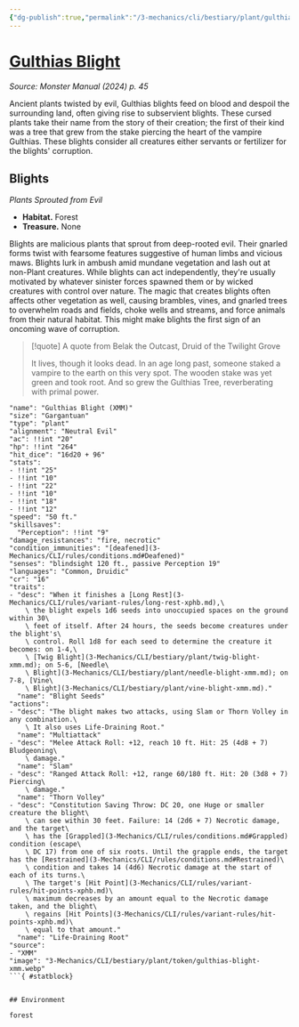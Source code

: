 ```yaml
---
{"dg-publish":true,"permalink":"/3-mechanics/cli/bestiary/plant/gulthias-blight-xmm/","tags":["ttrpg-cli/compendium/src/5e/xmm","ttrpg-cli/monster/cr/16","ttrpg-cli/monster/environment/forest","ttrpg-cli/monster/size/gargantuan","ttrpg-cli/monster/type/plant"],"noteIcon":""}
---
```


# [Gulthias Blight](3-Mechanics\CLI\bestiary\plant/gulthias-blight-xmm.md)
*Source: Monster Manual (2024) p. 45*  

Ancient plants twisted by evil, Gulthias blights feed on blood and despoil the surrounding land, often giving rise to subservient blights. These cursed plants take their name from the story of their creation; the first of their kind was a tree that grew from the stake piercing the heart of the vampire Gulthias. These blights consider all creatures either servants or fertilizer for the blights' corruption.

## Blights

*Plants Sprouted from Evil*

- **Habitat.** Forest  
- **Treasure.** None  

Blights are malicious plants that sprout from deep-rooted evil. Their gnarled forms twist with fearsome features suggestive of human limbs and vicious maws. Blights lurk in ambush amid mundane vegetation and lash out at non-Plant creatures. While blights can act independently, they're usually motivated by whatever sinister forces spawned them or by wicked creatures with control over nature. The magic that creates blights often affects other vegetation as well, causing brambles, vines, and gnarled trees to overwhelm roads and fields, choke wells and streams, and force animals from their natural habitat. This might make blights the first sign of an oncoming wave of corruption.

> [!quote] A quote from Belak the Outcast, Druid of the Twilight Grove  
> 
> It lives, though it looks dead. In an age long past, someone staked a vampire to the earth on this very spot. The wooden stake was yet green and took root. And so grew the Gulthias Tree, reverberating with primal power.


```statblock
"name": "Gulthias Blight (XMM)"
"size": "Gargantuan"
"type": "plant"
"alignment": "Neutral Evil"
"ac": !!int "20"
"hp": !!int "264"
"hit_dice": "16d20 + 96"
"stats":
- !!int "25"
- !!int "10"
- !!int "22"
- !!int "10"
- !!int "18"
- !!int "12"
"speed": "50 ft."
"skillsaves":
  "Perception": !!int "9"
"damage_resistances": "fire, necrotic"
"condition_immunities": "[deafened](3-Mechanics/CLI/rules/conditions.md#Deafened)"
"senses": "blindsight 120 ft., passive Perception 19"
"languages": "Common, Druidic"
"cr": "16"
"traits":
- "desc": "When it finishes a [Long Rest](3-Mechanics/CLI/rules/variant-rules/long-rest-xphb.md),\
    \ the blight expels 1d6 seeds into unoccupied spaces on the ground within 30\
    \ feet of itself. After 24 hours, the seeds become creatures under the blight's\
    \ control. Roll 1d8 for each seed to determine the creature it becomes: on 1-4,\
    \ [Twig Blight](3-Mechanics/CLI/bestiary/plant/twig-blight-xmm.md); on 5-6, [Needle\
    \ Blight](3-Mechanics/CLI/bestiary/plant/needle-blight-xmm.md); on 7-8, [Vine\
    \ Blight](3-Mechanics/CLI/bestiary/plant/vine-blight-xmm.md)."
  "name": "Blight Seeds"
"actions":
- "desc": "The blight makes two attacks, using Slam or Thorn Volley in any combination.\
    \ It also uses Life-Draining Root."
  "name": "Multiattack"
- "desc": "Melee Attack Roll: +12, reach 10 ft. Hit: 25 (4d8 + 7) Bludgeoning\
    \ damage."
  "name": "Slam"
- "desc": "Ranged Attack Roll: +12, range 60/180 ft. Hit: 20 (3d8 + 7) Piercing\
    \ damage."
  "name": "Thorn Volley"
- "desc": "Constitution Saving Throw: DC 20, one Huge or smaller creature the blight\
    \ can see within 30 feet. Failure: 14 (2d6 + 7) Necrotic damage, and the target\
    \ has the [Grappled](3-Mechanics/CLI/rules/conditions.md#Grappled) condition (escape\
    \ DC 17) from one of six roots. Until the grapple ends, the target has the [Restrained](3-Mechanics/CLI/rules/conditions.md#Restrained)\
    \ condition and takes 14 (4d6) Necrotic damage at the start of each of its turns.\
    \ The target's [Hit Point](3-Mechanics/CLI/rules/variant-rules/hit-points-xphb.md)\
    \ maximum decreases by an amount equal to the Necrotic damage taken, and the blight\
    \ regains [Hit Points](3-Mechanics/CLI/rules/variant-rules/hit-points-xphb.md)\
    \ equal to that amount."
  "name": "Life-Draining Root"
"source":
- "XMM"
"image": "3-Mechanics/CLI/bestiary/plant/token/gulthias-blight-xmm.webp"
```{ #statblock}


## Environment

forest